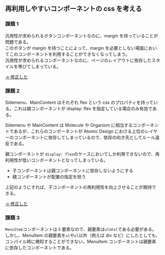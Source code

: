 ## 再利用しやすいコンポーネントの css を考える

### 課題 1

汎用性が求められるボタンコンポーネントなのに、margin を持っていることが問題である。  
このボタンが margin を持つことによって、margin を必要としない場面においてこのコンポーネントを利用することができなくなってしまう。  
汎用性が求められるコンポーネントなのに、ページのレイアウトに依存したスタイルを帯びてしまっている。

[→ 修正した](https://github.com/UR-deR/PrAha_Challenge/commit/e0d5d411dcdc94d987fda1ecff2c9c70d909c13c)

### 課題 2

Sidemenu、MainContent はそれぞれ flex という css のプロパティを持っている。これは親コンポーネントが display: flex を指定している場合のみ有効である。

Sidemenu や MainContent は Molecule や Organism に相当するコンポーネントであるが、これらのコンポーネントが Atomic Design における上位のレイヤーのコンポーネントに依存してしまっているので、依存の向き先としてルール違反である。

親コンポーネントが `display: flex`のケースにおいてしか利用できないので、再利用性が低いコンポーネントとなってしまっている。

- 子コンポーネントは親コンポーネントに依存しないようにする
- 親コンポーネントが配置の指定を担う

上記のようにすれば、子コンポーネントの再利用性を向上させることが期待できる。

[→ 修正した](https://github.com/UR-deR/PrAha_Challenge/commit/5db3fb19d2d57ff02627656785b44810174d0ead)

### 課題 3

`MenuItem`コンポーネントは li 要素なので、親要素は`ul`or`ol`である必要がある。しかし、MenuItem の親要素を`ul`や`ol`以外（例えば div など）にしたとしても、コンパイル時に検知することができない。MenuItem コンポーネントは親要素に依存したコンポーネントである。
